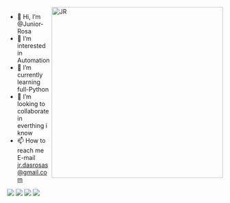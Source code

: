 <img src="https://raw.githubusercontent.com/MicaelliMedeiros/micaellimedeiros/master/image/computer-illustration.png" min-width="400px" max-width="400px" width="400px" align="right" alt="JR">

- 👋 Hi, I’m @Junior-Rosa
- 👀 I’m interested in Automation 
- 🌱 I’m currently learning full-Python
- 💞️ I’m looking to collaborate in everthing i know
- 📫 How to reach me E-mail jr.dasrosas@gmail.com

<p align="left">
  <a href="mailto:jr.dasrosas@gmail.com" alt="Gmail">
  <img src="https://img.shields.io/badge/-Gmail-FF0000?style=flat-square&labelColor=FF0000&logo=gmail&logoColor=white&link=jr.dasrosas@gmail.com" /></a>

  <a href="https://www.linkedin.com/in/joeldarosajunior/" alt="Linkedin">
  <img src="https://img.shields.io/badge/-Linkedin-0e76a8?style=flat-square&logo=Linkedin&logoColor=white&link=https://www.linkedin.com/in/joeldarosajunior/" /></a>

  <a href="https://www.facebook.com/JuniorRosaa/" alt="Facebook">
  <img src="https://img.shields.io/badge/-Facebook-3b5998?style=flat-square&labelColor=3b5998&logo=facebook&logoColor=white&link=https://www.facebook.com/JuniorRosaa/"/></a>

  <a href="https://www.instagram.com/junior_das_rosas" alt="Instagram">
  <img src="https://img.shields.io/badge/-Instagram-DF0174?style=flat-square&labelColor=DF0174&logo=instagram&logoColor=white&link=https://www.instagram.com/junior_das_rosas"/></a>
</p>  
<!---
Junior-Rosa/Junior-Rosa is a ✨ special ✨ repository because its `README.md` (this file) appears on your GitHub profile.
You can click the Preview link to take a look at your changes.
--->
